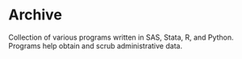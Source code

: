# Archive
Collection of various programs written in SAS, Stata, R, and Python. Programs help obtain and scrub administrative data.
